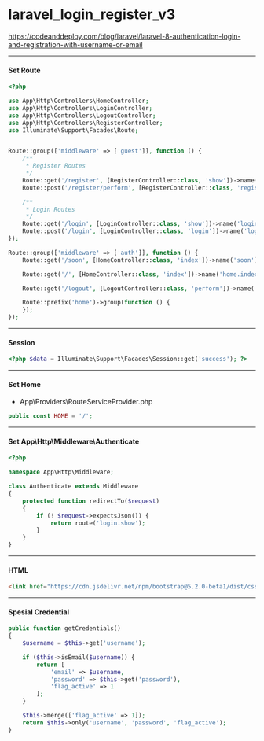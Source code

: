 # laravel_login_register_v3

https://codeanddeploy.com/blog/laravel/laravel-8-authentication-login-and-registration-with-username-or-email

----
#### Set Route

```php
<?php

use App\Http\Controllers\HomeController;
use App\Http\Controllers\LoginController;
use App\Http\Controllers\LogoutController;
use App\Http\Controllers\RegisterController;
use Illuminate\Support\Facades\Route;


Route::group(['middleware' => ['guest']], function () {
    /**
     * Register Routes
     */
    Route::get('/register', [RegisterController::class, 'show'])->name('register.show');
    Route::post('/register/perform', [RegisterController::class, 'register'])->name('register.perform');

    /**
     * Login Routes
     */
    Route::get('/login', [LoginController::class, 'show'])->name('login.show');
    Route::post('/login', [LoginController::class, 'login'])->name('login.perform');
});

Route::group(['middleware' => ['auth']], function () {
    Route::get('/soon', [HomeController::class, 'index'])->name('soon');

    Route::get('/', [HomeController::class, 'index'])->name('home.index');

    Route::get('/logout', [LogoutController::class, 'perform'])->name('logout.perform');

    Route::prefix('home')->group(function () {
    });
});
```

---
#### Session
```php
<?php $data = Illuminate\Support\Facades\Session::get('success'); ?>
```

---
#### Set Home

- App\Providers\RouteServiceProvider.php

```php
public const HOME = '/';
```

---
#### Set App\Http\Middleware\Authenticate
```php
<?php

namespace App\Http\Middleware;

class Authenticate extends Middleware
{
    protected function redirectTo($request)
    {
        if (! $request->expectsJson()) {
            return route('login.show');
        }
    }
}
```

---
#### HTML

```html
<link href="https://cdn.jsdelivr.net/npm/bootstrap@5.2.0-beta1/dist/css/bootstrap.min.css" rel="stylesheet" integrity="sha384-0evHe/X+R7YkIZDRvuzKMRqM+OrBnVFBL6DOitfPri4tjfHxaWutUpFmBp4vmVor" crossorigin="anonymous">
```

---
#### Spesial Credential
```php
public function getCredentials()
{
    $username = $this->get('username');

    if ($this->isEmail($username)) {
        return [
            'email' => $username,
            'password' => $this->get('password'),
            'flag_active' => 1
        ];
    }

    $this->merge(['flag_active' => 1]);
    return $this->only('username', 'password', 'flag_active');
}
```

